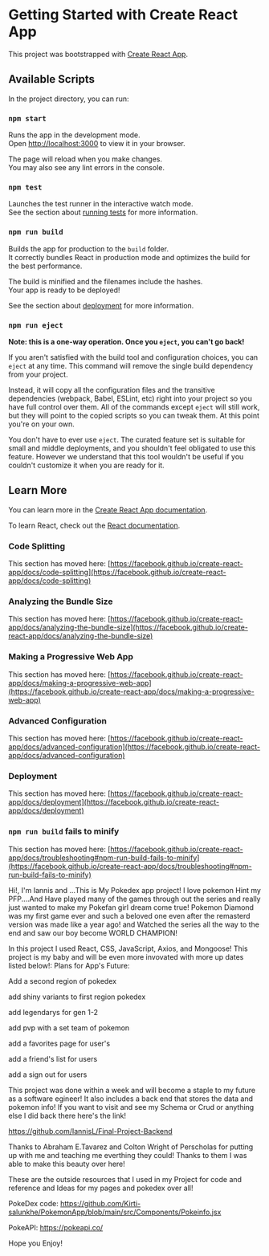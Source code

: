 # Getting Started with Create React App

This project was bootstrapped with [Create React App](https://github.com/facebook/create-react-app).

## Available Scripts

In the project directory, you can run:

### `npm start`

Runs the app in the development mode.\
Open [http://localhost:3000](http://localhost:3000) to view it in your browser.

The page will reload when you make changes.\
You may also see any lint errors in the console.

### `npm test`

Launches the test runner in the interactive watch mode.\
See the section about [running tests](https://facebook.github.io/create-react-app/docs/running-tests) for more information.

### `npm run build`

Builds the app for production to the `build` folder.\
It correctly bundles React in production mode and optimizes the build for the best performance.

The build is minified and the filenames include the hashes.\
Your app is ready to be deployed!

See the section about [deployment](https://facebook.github.io/create-react-app/docs/deployment) for more information.

### `npm run eject`

**Note: this is a one-way operation. Once you `eject`, you can't go back!**

If you aren't satisfied with the build tool and configuration choices, you can `eject` at any time. This command will remove the single build dependency from your project.

Instead, it will copy all the configuration files and the transitive dependencies (webpack, Babel, ESLint, etc) right into your project so you have full control over them. All of the commands except `eject` will still work, but they will point to the copied scripts so you can tweak them. At this point you're on your own.

You don't have to ever use `eject`. The curated feature set is suitable for small and middle deployments, and you shouldn't feel obligated to use this feature. However we understand that this tool wouldn't be useful if you couldn't customize it when you are ready for it.

## Learn More

You can learn more in the [Create React App documentation](https://facebook.github.io/create-react-app/docs/getting-started).

To learn React, check out the [React documentation](https://reactjs.org/).

### Code Splitting

This section has moved here: [https://facebook.github.io/create-react-app/docs/code-splitting](https://facebook.github.io/create-react-app/docs/code-splitting)

### Analyzing the Bundle Size

This section has moved here: [https://facebook.github.io/create-react-app/docs/analyzing-the-bundle-size](https://facebook.github.io/create-react-app/docs/analyzing-the-bundle-size)

### Making a Progressive Web App

This section has moved here: [https://facebook.github.io/create-react-app/docs/making-a-progressive-web-app](https://facebook.github.io/create-react-app/docs/making-a-progressive-web-app)

### Advanced Configuration

This section has moved here: [https://facebook.github.io/create-react-app/docs/advanced-configuration](https://facebook.github.io/create-react-app/docs/advanced-configuration)

### Deployment

This section has moved here: [https://facebook.github.io/create-react-app/docs/deployment](https://facebook.github.io/create-react-app/docs/deployment)

### `npm run build` fails to minify

This section has moved here: [https://facebook.github.io/create-react-app/docs/troubleshooting#npm-run-build-fails-to-minify](https://facebook.github.io/create-react-app/docs/troubleshooting#npm-run-build-fails-to-minify)


 Hi!, I'm Iannis and ...This is My Pokedex app project!
I love pokemon Hint my PFP....And Have played many of the games through out the series and really just wanted to make my Pokefan girl dream come true!
Pokemon Diamond was my first game ever and such a beloved one even after the remasterd version was made like a year ago! and Watched the series all the way to the end and saw our boy become WORLD CHAMPION! 

In this project I used React, CSS, JavaScript, Axios, and Mongoose! This project is my baby and will be even more invovated with more up dates listed below!:
Plans for App's Future:

Add a second region of pokedex

add shiny variants to first region pokedex

add legendarys for gen 1-2

add pvp with a set team of pokemon

add a favorites page for user's

add a friend's list for users

add a sign out for users

This project was done within a week and will become a staple to my future as a software egineer! It also includes a back end that stores the data and pokemon info! If you want to visit and see my Schema or Crud or anything else I did back there here's the link!

https://github.com/IannisL/Final-Project-Backend



Thanks to Abraham E.Tavarez and Colton Wright of Perscholas for putting up with me and teaching me everthing they could! Thanks to them I was able to make this beauty over here! 


These are the outside resources that I used in my Project for code and reference and Ideas for my pages and pokedex over all!

PokeDex code:
https://github.com/Kirti-salunkhe/PokemonApp/blob/main/src/Components/Pokeinfo.jsx

PokeAPI:
https://pokeapi.co/

Hope you Enjoy!